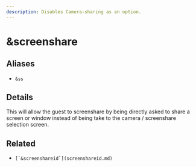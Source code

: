 ```yaml
---
description: Disables Camera-sharing as an option.
---
```


# \&screenshare

## Aliases

* `&ss`

## Details

This will allow the guest to screenshare by being directly asked to share a screen or window instead of being take to the camera / screenshare selection screen.

## Related

* ``[`&screenshareid`](screenshareid.md)``
